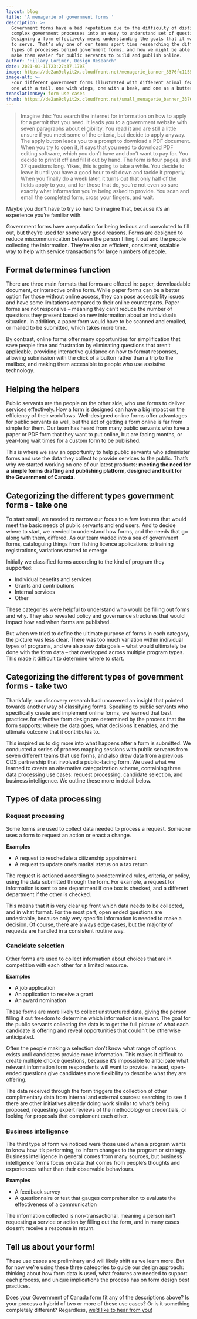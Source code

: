 ```yaml
---
layout: blog
title: 'A menagerie of government forms '
description: >-
  Government forms have a bad reputation due to the difficulty of distilling
  complex government processes into an easy to understand set of questions.
  Designing a form effectively means understanding the goals that it was created
  to serve. That’s why one of our teams spent time researching the different
  types of processes behind government forms, and how we might be able to help
  make them easier for public servants to build and publish online.
author: 'Hillary Lorimer, Design Research'
date: 2021-01-11T23:27:37.170Z
image: https://de2an9clyit2x.cloudfront.net/menagerie_banner_3376fc1155.jpg
image-alt: >-
  Four different government forms illustrated with different animal features:
  one with a tail, one with wings, one with a beak, and one as a butterfly.
translationKey: form-use-cases
thumb: https://de2an9clyit2x.cloudfront.net/small_menagerie_banner_3376fc1155.jpg
---
```

> Imagine this: You search the internet for information on how to apply for a permit that you need. It leads you to a government website with seven paragraphs about eligibility. You read it and are still a little unsure if you meet some of the criteria, but decide to apply anyway. The apply button leads you to a prompt to download a PDF document. When you try to open it, it says that you need to download PDF editing software, which you don’t have and don’t want to pay for. You decide to print it off and fill it out by hand. The form is four pages, and 37 questions long. Yikes, this is going to take a while. You decide to leave it until you have a good hour to sit down and tackle it properly. When you finally do a week later, it turns out that only half of the fields apply to you, and for those that do, you’re not even so sure exactly what information you’re being asked to provide. You scan and email the completed form, cross your fingers, and wait.

Maybe you don’t have to try so hard to imagine that, because it’s an experience you’re familiar with.

Government forms have a reputation for being tedious and convoluted to fill out, but they’re used for some very good reasons. Forms are designed to reduce miscommunication between the person filling it out and the people collecting the information. They’re also an efficient, consistent,  scalable way to help with service transactions for large numbers of people.

## Format determines function

There are three main formats that forms are offered in: paper, downloadable document, or interactive online form. While paper forms can be a better option for those without online access, they can pose accessibility issues and have some limitations compared to their online counterparts. Paper forms are not responsive – meaning they can’t reduce the number of questions they present based on new information about an individual’s situation. In addition, a paper form would have to be scanned and emailed, or mailed to be submitted, which takes more time.

By contrast, online forms offer many opportunities for simplification that save people time and frustration by eliminating questions that aren’t applicable, providing interactive guidance on how to format responses, allowing submission with the click of a button rather than a trip to the mailbox, and making them accessible to people who use assistive technology.

## Helping the helpers

Public servants are the people on the other side, who use forms to deliver services effectively. How a form is designed can have a big impact on the efficiency of their workflows. Well-designed online forms offer advantages for public servants as well,  but the act of getting a form online is far from simple for them. Our team has heard from many public servants who have a paper or PDF form that they want to put online, but are facing months,  or year-long wait times for a custom form to be published.

This is where we saw an opportunity to help public servants who administer forms  and use the data they collect to provide services to the public.  That’s why we started working on one of our latest products: **meeting the need for a simple forms drafting and publishing platform, designed and built for the Government of Canada.**

## Categorizing the different types government forms - take one

To start small, we needed to narrow our focus to a few features that would meet the basic needs of public servants and end users. And to decide where to start, we needed to understand how forms, and the needs that go along with them, differed. As our team waded into a sea of government forms, cataloguing things from fishing licence applications to training registrations, variations started to emerge.

 Initially we classified forms according to the kind of program they supported:

* Individual benefits and services
* Grants and contributions
* Internal services
* Other

These categories were helpful to understand who would be filling out forms and why. They also revealed policy and governance structures that would impact how and when forms are published.

But when we tried to define the ultimate purpose of forms in each category, the picture was less clear. There was too much variation within individual types of programs, and we also saw data goals – what would ultimately be done with the form data – that overlapped across multiple program types. This made it difficult to determine where to start.

## Categorizing the different types of government forms - take two

Thankfully, our discovery research had uncovered an insight that pointed towards another way of classifying forms. Speaking to public servants who specifically create and implement online forms, we learned that best practices for effective form design are determined by the process that the form supports: where the data goes, what decisions it enables, and the ultimate outcome that it contributes to.

This inspired us to dig more into what happens after a form is submitted. We conducted a series of process mapping sessions with public servants from seven different teams that use forms, and also drew data from a previous CDS partnership that involved a public-facing form. We used what we learned to create an alternative categorization scheme, containing three data processing use cases: request processing, candidate selection, and business intelligence. We outline these more in detail below.

## Types of data processing

### Request processing

Some forms are used to collect data needed to process a request. Someone uses a form to request an action or enact a change.

**Examples**

* A request to reschedule a citizenship appointment
* A request to update one’s marital status on a tax return

The request is actioned according to predetermined rules, criteria, or policy, using the data submitted through the form. For example, a request for information is sent to one department if one box is checked, and a different department if the other is checked.

This means that it is very clear up front which data needs to be collected, and in what format. For the most part, open ended questions are undesirable, because only very specific information is needed to make a decision. Of course, there are always edge cases, but the majority of requests are handled in a consistent routine way.

### Candidate selection

Other forms are used to collect information about choices that are in competition with each other for a limited resource.

**Examples**

* A job application
* An application to receive a grant
* An award nomination

These forms are more likely to collect unstructured data, giving the person filling it out  freedom to determine which information is relevant. The goal for the public servants collecting the data is to get the full picture of what each candidate is offering and reveal opportunities that couldn’t be otherwise anticipated.

Often the people making a selection don’t know what range of options exists until candidates provide more information. This makes it difficult to create multiple choice questions, because it’s impossible to anticipate what relevant information form respondents will want to provide. Instead, open-ended questions give candidates more flexibility to describe what they are offering.

The data received through the form triggers the collection of other complimentary data from internal and external sources: searching to see if there are other initiatives already doing work similar to what’s being proposed, requesting expert reviews of the methodology or credentials, or looking for proposals that complement each other.

### Business intelligence

The third type of form we noticed were those used when a program wants to know how it’s performing, to inform changes to the program or strategy. Business intelligence in general comes from many sources, but business intelligence forms focus on data that comes from  people’s thoughts and experiences rather than their observable behaviours.

**Examples**

* A feedback survey
* A questionnaire or test that gauges comprehension to evaluate the effectiveness of a communication

The information collected is non-transactional, meaning a person isn’t requesting a service or action by filling out the form, and in many cases doesn’t receive a response in return.

## Tell us about your form!
These use cases are preliminary and will likely shift as we learn more. But for now we’re using these three categories to guide our design approach: thinking about how form data is used, what features are needed to support each process, and unique implications the process has on form design best practices.

Does your Government of Canada form fit any of the descriptions above? Is your process a hybrid of two or more of these use cases? Or is it something completely different? Regardless, [we’d like to hear from you!](mailto:cds-snc@tbs-sct.gc.ca)
